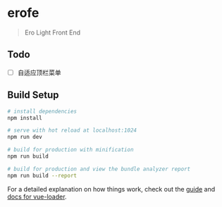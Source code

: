 # erofe

> Ero Light Front End

## Todo

- [ ] 自适应顶栏菜单

## Build Setup

``` bash
# install dependencies
npm install

# serve with hot reload at localhost:1024
npm run dev

# build for production with minification
npm run build

# build for production and view the bundle analyzer report
npm run build --report
```





For a detailed explanation on how things work, check out the [guide](http://vuejs-templates.github.io/webpack/) and [docs for vue-loader](http://vuejs.github.io/vue-loader).
